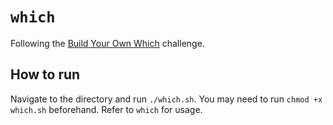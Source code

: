 # `which`

Following the [Build Your Own Which](https://codingchallenges.fyi/challenges/challenge-which/) challenge.

## How to run

Navigate to the directory and run `./which.sh`. You may need to run `chmod +x which.sh` beforehand. Refer to `which` for usage.
